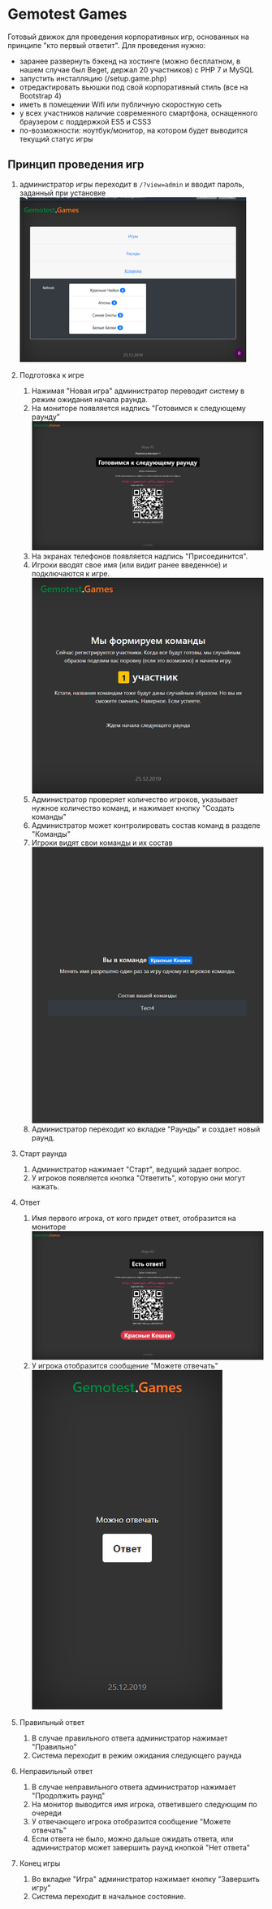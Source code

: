 # Gemotest Games

Готовый движок для проведения корпоративных игр, основанных на принципе "кто первый ответит". Для проведения нужно:

- заранее развернуть бэкенд на хостинге (можно бесплатном, в нашем случае был Beget, держал 20 участников) с PHP 7 и MySQL
- запустить инсталляцию (/setup.game.php)
- отредактировать вьюшки под свой корпоративный стиль (все на Bootstrap 4)
- иметь в помещении Wifi или публичную скоростную сеть
- у всех участников наличие современного смартфона, оснащенного браузером с поддержкой ES5 и CSS3
- по-возможности: ноутбук/монитор, на котором будет выводится текущий статус игры 

## Принцип проведения игр

1. администратор игры переходит в `/?view=admin` и вводит пароль, заданный при установке
![Admin screenshot](/screens/admin.png)

2. Подготовка к игре
   1. Нажимая "Новая игра" администратор переводит систему в режим ожидания начала раунда.
   2. На мониторе появляется надпись "Готовимся к следующему раунду"
![Monitor screenshot 1](/screens/monitor1.png)
   3. На экранах телефонов появляется надпись "Присоединится". 
   4. Игроки вводят свое имя (или видит ранее введенное) и подключаются к игре.
![Mobile screenshot 1](/screens/mobile1.png)
   5. Администратор проверяет количество игроков, указывает нужное количество команд, и нажимает кнопку "Создать команды"
   6. Администратор может контролировать состав команд в разделе "Команды"
   7. Игроки видят свои команды и их состав
![Mobile screenshot 2](/screens/mobile2.png)
   8. Администратор переходит ко вкладке "Раунды" и создает новый раунд.

3. Старт раунда
   1. Администратор нажимает "Старт", ведущий задает вопрос.
   2. У игроков появляется кнопка "Ответить", которую они могут нажать.

4. Ответ
   1. Имя первого игрока, от кого придет ответ, отобразится на мониторе
![Monitor screenshot 2](/screens/monitor2.png)
   2. У игрока отобразится сообщение "Можете отвечать"
![Mobile screenshot 3](/screens/mobile3.png)

5. Правильный ответ
   1. В случае правильного ответа администратор нажимает "Правильно"
   2. Система переходит в режим ожидания следующего раунда

6. Неправильный ответ
   1. В случае неправильного ответа администратор нажимает "Продолжить раунд"
   2. На монитор выводится имя игрока, ответившего следующим по очереди
   3. У отвечающего игрока отобразится сообщение "Можете отвечать"
   4. Если ответа не было, можно дальше ожидать ответа, или администратор может завершить раунд кнопкой "Нет ответа"

7. Конец игры
   1. Во вкладке "Игра" администратор нажимает кнопку "Завершить игру"
   2. Система переходит в начальное состояние.